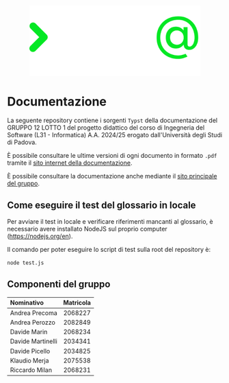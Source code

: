 <p align="center">
    <picture>
    <source media="(prefers-color-scheme: dark)" srcset="./assets/img/logo_dark.svg">
    <source media="(prefers-color-scheme: light)" srcset="./assets/img/logo.svg">
    <img width="400" alt="Shows a black logo in light color mode and a white one in dark color mode." src="./assets/img/logo_dark.svg">
    </picture>
</p>

# Documentazione

La seguente repository contiene i sorgenti `Typst` della documentazione del GRUPPO 12 LOTTO 1 del progetto didattico del corso di Ingegneria del Software (L31 - Informatica) A.A. 2024/25 erogato dall'Università degli Studi di Padova.

È possibile consultare le ultime versioni di ogni documento in formato `.pdf` tramite il [sito internet della documentazione](https://sweatunipd.github.io/docs/).

È possibile consultare la documentazione anche mediante il [sito principale del gruppo](https://sweatunipd.github.io/).

## Come eseguire il test del glossario in locale

Per avviare il test in locale e verificare riferimenti mancanti al glossario, è necessario avere installato NodeJS sul proprio computer (https://nodejs.org/en).

Il comando per poter eseguire lo script di test sulla root del repository è:
```sh
node test.js
```

## Componenti del gruppo

| Nominativo        | Matricola |
| :---------------- | :-------: |
| Andrea Precoma    |  2068227  |
| Andrea Perozzo    |  2082849  |
| Davide Marin      |  2068234  |
| Davide Martinelli |  2034341  |
| Davide Picello    |  2034825  |
| Klaudio Merja     |  2075538  |
| Riccardo Milan    |  2068231  |
